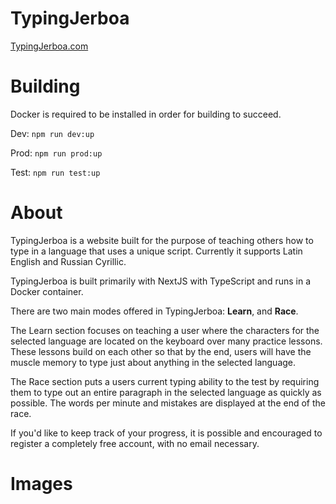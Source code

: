 # TypingJerboa

[TypingJerboa.com](https://typingjerboa.com/)

# Building

Docker is required to be installed in order for building to succeed.

Dev: ``npm run dev:up``

Prod: ``npm run prod:up``

Test: ``npm run test:up``

# About

TypingJerboa is a website built for the purpose of teaching others how to type in a language that uses a unique script. Currently it supports Latin English and Russian Cyrillic.

TypingJerboa is built primarily with NextJS with TypeScript and runs in a Docker container.

There are two main modes offered in TypingJerboa: **Learn**, and **Race**.

The Learn section focuses on teaching a user where the characters for the selected language are located on the keyboard over many practice lessons. These lessons build on each other so that by the end, users will have the muscle memory to type just about anything in the selected language.

The Race section puts a users current typing ability to the test by requiring them to type out an entire paragraph in the selected language as quickly as possible. The words per minute and mistakes are displayed at the end of the race.

If you&apos;d like to keep track of your progress, it is possible and encouraged to register a completely free account, with no email necessary.

# Images

